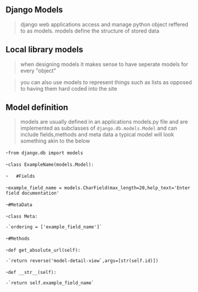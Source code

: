 ## Django Models

> django web applications access and manage python object reffered to as models. models define the structure of stored data

## Local library models

>  when designing models it makes sense to have seperate models for every "object"

> you can also use models to represent things such as lists as opposed to having them hard coded into the site


## Model definition

> models are usually defined in an applications models.py file and are implemented as subclasses of `django.db.models.Model` and can include fields,methods and meta data a typical model will look something akin to the below

-`from django.db import models`

-`class ExampleName(models.Model):`
  
-`   #Fields`
  
  -`example_field_name = models.CharField(max_length=20,help_text='Enter field documentation'`
  
  -`#MetaData`

  -`class Meta:`
    
    -`ordering = ['example_field_name']`
  
  -`#Methods`
  
  -`def get_absolute_url(self):`
  
    -`return reverse('model-detail-view`,args=[str(self.id)])
  
  -`def __str__(self):`
  
    -`return self.example_field_name`

